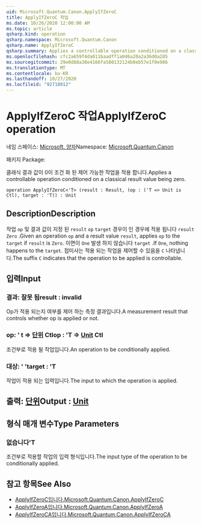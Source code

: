 ```yaml
---
uid: Microsoft.Quantum.Canon.ApplyIfZeroC
title: ApplyIfZeroC 작업
ms.date: 10/26/2020 12:00:00 AM
ms.topic: article
qsharp.kind: operation
qsharp.namespace: Microsoft.Quantum.Canon
qsharp.name: ApplyIfZeroC
qsharp.summary: Applies a controllable operation conditioned on a classical result value being zero.
ms.openlocfilehash: cfc2a659f4da011baadff1a0d6a20a2a36d0a285
ms.sourcegitcommit: 29e0d88a30e4166fa580132124b0eb57e1f0e986
ms.translationtype: MT
ms.contentlocale: ko-KR
ms.lasthandoff: 10/27/2020
ms.locfileid: "92718012"
---
```

# <a name="applyifzeroc-operation"></a><span data-ttu-id="0c6d3-102">ApplyIfZeroC 작업</span><span class="sxs-lookup"><span data-stu-id="0c6d3-102">ApplyIfZeroC operation</span></span>

<span data-ttu-id="0c6d3-103">네임 스페이스: [Microsoft. 양자](xref:Microsoft.Quantum.Canon)</span><span class="sxs-lookup"><span data-stu-id="0c6d3-103">Namespace: [Microsoft.Quantum.Canon](xref:Microsoft.Quantum.Canon)</span></span>

<span data-ttu-id="0c6d3-104">패키지 [](https://nuget.org/packages/)</span><span class="sxs-lookup"><span data-stu-id="0c6d3-104">Package: [](https://nuget.org/packages/)</span></span>


<span data-ttu-id="0c6d3-105">클래식 결과 값이 0이 조건 화 된 제어 가능한 작업을 적용 합니다.</span><span class="sxs-lookup"><span data-stu-id="0c6d3-105">Applies a controllable operation conditioned on a classical result value being zero.</span></span>

```qsharp
operation ApplyIfZeroC<'T> (result : Result, (op : ('T => Unit is Ctl), target : 'T)) : Unit
```


## <a name="description"></a><span data-ttu-id="0c6d3-106">Description</span><span class="sxs-lookup"><span data-stu-id="0c6d3-106">Description</span></span>

<span data-ttu-id="0c6d3-107">작업 `op` 및 결과 값이 지정 된 `result` `op` `target` 경우이 인 경우에 적용 됩니다 `result` `Zero` .</span><span class="sxs-lookup"><span data-stu-id="0c6d3-107">Given an operation `op` and a result value `result`, applies `op` to the `target` if `result` is `Zero`.</span></span> <span data-ttu-id="0c6d3-108">이면이 `One` 발생 하지 않습니다 `target` .</span><span class="sxs-lookup"><span data-stu-id="0c6d3-108">If `One`, nothing happens to the `target`.</span></span>
<span data-ttu-id="0c6d3-109">접미사는 적용 되는 작업을 제어할 수 있음을 `C` 나타냅니다.</span><span class="sxs-lookup"><span data-stu-id="0c6d3-109">The suffix `C` indicates that the operation to be applied is controllable.</span></span>

## <a name="input"></a><span data-ttu-id="0c6d3-110">입력</span><span class="sxs-lookup"><span data-stu-id="0c6d3-110">Input</span></span>

### <a name="result--__invalidresult__"></a><span data-ttu-id="0c6d3-111">결과: __잘못 <Result> 됨__</span><span class="sxs-lookup"><span data-stu-id="0c6d3-111">result : __invalid<Result>__</span></span>

<span data-ttu-id="0c6d3-112">Op가 적용 되는지 여부를 제어 하는 측정 결과입니다.</span><span class="sxs-lookup"><span data-stu-id="0c6d3-112">A measurement result that controls whether op is applied or not.</span></span>


### <a name="op--t--unit-ctl"></a><span data-ttu-id="0c6d3-113">op: ' t => [단위](xref:microsoft.quantum.lang-ref.unit) Ctl</span><span class="sxs-lookup"><span data-stu-id="0c6d3-113">op : 'T => [Unit](xref:microsoft.quantum.lang-ref.unit) Ctl</span></span>

<span data-ttu-id="0c6d3-114">조건부로 적용 될 작업입니다.</span><span class="sxs-lookup"><span data-stu-id="0c6d3-114">An operation to be conditionally applied.</span></span>


### <a name="target--t"></a><span data-ttu-id="0c6d3-115">대상: ' '</span><span class="sxs-lookup"><span data-stu-id="0c6d3-115">target : 'T</span></span>

<span data-ttu-id="0c6d3-116">작업이 적용 되는 입력입니다.</span><span class="sxs-lookup"><span data-stu-id="0c6d3-116">The input to which the operation is applied.</span></span>



## <a name="output--unit"></a><span data-ttu-id="0c6d3-117">출력: [단위](xref:microsoft.quantum.lang-ref.unit)</span><span class="sxs-lookup"><span data-stu-id="0c6d3-117">Output : [Unit](xref:microsoft.quantum.lang-ref.unit)</span></span>



## <a name="type-parameters"></a><span data-ttu-id="0c6d3-118">형식 매개 변수</span><span class="sxs-lookup"><span data-stu-id="0c6d3-118">Type Parameters</span></span>

### <a name="t"></a><span data-ttu-id="0c6d3-119">없습니다</span><span class="sxs-lookup"><span data-stu-id="0c6d3-119">'T</span></span>

<span data-ttu-id="0c6d3-120">조건부로 적용할 작업의 입력 형식입니다.</span><span class="sxs-lookup"><span data-stu-id="0c6d3-120">The input type of the operation to be conditionally applied.</span></span>

## <a name="see-also"></a><span data-ttu-id="0c6d3-121">참고 항목</span><span class="sxs-lookup"><span data-stu-id="0c6d3-121">See Also</span></span>

- [<span data-ttu-id="0c6d3-122">ApplyIfZeroC입니다.</span><span class="sxs-lookup"><span data-stu-id="0c6d3-122">Microsoft.Quantum.Canon.ApplyIfZeroC</span></span>](xref:Microsoft.Quantum.Canon.ApplyIfZeroC)
- [<span data-ttu-id="0c6d3-123">ApplyIfZeroA입니다.</span><span class="sxs-lookup"><span data-stu-id="0c6d3-123">Microsoft.Quantum.Canon.ApplyIfZeroA</span></span>](xref:Microsoft.Quantum.Canon.ApplyIfZeroA)
- [<span data-ttu-id="0c6d3-124">ApplyIfZeroCA입니다.</span><span class="sxs-lookup"><span data-stu-id="0c6d3-124">Microsoft.Quantum.Canon.ApplyIfZeroCA</span></span>](xref:Microsoft.Quantum.Canon.ApplyIfZeroCA)